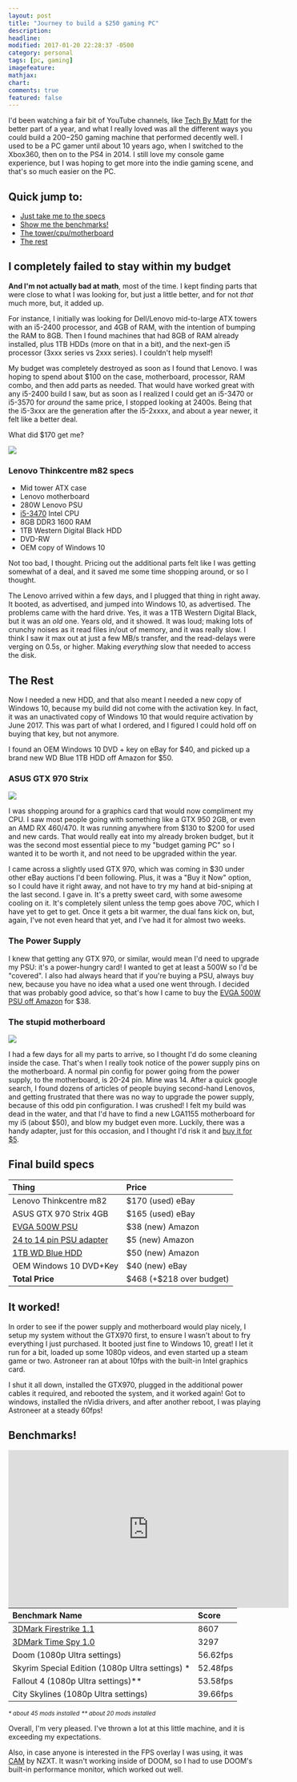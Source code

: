 ```yaml
---
layout: post
title: "Journey to build a $250 gaming PC"
description:
headline:
modified: 2017-01-20 22:28:37 -0500
category: personal
tags: [pc, gaming]
imagefeature:
mathjax:
chart:
comments: true
featured: false
---
```


I'd been watching a fair bit of YouTube channels, like [Tech By Matt](https://www.youtube.com/channel/UCSy7VGPa8Np8PNjV7Mz-xZg) for the better part of a year, and what I really loved was all the different ways you could build a $200-$250 gaming machine that performed decently well. I used to be a PC gamer until about 10 years ago, when I switched to the Xbox360, then on to the PS4 in 2014. I still love my console game experience, but I was hoping to get more into the indie gaming scene, and that's so much easier on the PC.

## Quick jump to:
- [Just take me to the specs](#specs)
- [Show me the benchmarks!](#benchmarks)
- [The tower/cpu/motherboard](#tower)
- [The rest](#rest)

## I completely failed to stay within my budget
**And I'm not actually bad at math**, most of the time. I kept finding parts that were close to what I was looking for, but just a little better, and for not *that* much more, but, it added up.

For instance, I initially was looking for Dell/Lenovo mid-to-large ATX towers with an i5-2400 processor, and 4GB of RAM, with the intention of bumping the RAM to 8GB. Then I found machines that had 8GB of RAM already installed, plus 1TB HDDs (more on that in a bit), and the next-gen i5 processor (3xxx series vs 2xxx series). I couldn't help myself!

My budget was completely destroyed as soon as I found that Lenovo. I was hoping to spend about $100 on the case, motherboard, processor, RAM combo, and then add parts as needed. That would have worked great with any i5-2400 build I saw, but as soon as I realized I could get an i5-3470 or i5-3570 for *around* the same price, I stopped looking at 2400s. Being that the i5-3xxx are the generation after the i5-2xxxx, and about a year newer, it felt like a better deal.

What did $170 get me?

<a name="tower"></a>
![](/images/i5-3470/lenovo-m82.png)

### Lenovo Thinkcentre m82 specs
- Mid tower ATX case
- Lenovo motherboard
- 280W Lenovo PSU
- [i5-3470](https://ark.intel.com/products/68316/Intel-Core-i5-3470-Processor-6M-Cache-up-to-3_60-GHz) Intel CPU
- 8GB DDR3 1600 RAM
- 1TB Western Digital Black HDD
- DVD-RW
- OEM copy of Windows 10

Not too bad, I thought. Pricing out the additional parts felt like I was getting somewhat of a deal, and it saved me some time shopping around, or so I thought.

The Lenovo arrived within a few days, and I plugged that thing in right away. It booted, as advertised, and jumped into Windows 10, as advertised. The problems came with the hard drive. Yes, it was a 1TB Western Digital Black, but it was an *old* one. Years old, and it showed. It was loud; making lots of crunchy noises as it read files in/out of memory, and it was really slow. I think I saw it max out at just a few MB/s transfer, and the read-delays were verging on 0.5s, or higher. Making *everything* slow that needed to access the disk.

<a name="rest"></a>

## The Rest
Now I needed a new HDD, and that also meant I needed a new copy of Windows 10, because my build did not come with the activation key. In fact, it was an unactivated copy of Windows 10 that would require activation by June 2017. This was part of what I ordered, and I figured I could hold off on buying that key, but not anymore.

I found an OEM Windows 10 DVD + key on eBay for $40, and picked up a brand new WD Blue 1TB HDD off Amazon for $50.

### ASUS GTX 970 Strix

![](/images/i5-3470/gtx970.png)

I was shopping around for a graphics card that would now compliment my CPU. I saw most people going with something like a GTX 950 2GB, or even an AMD RX 460/470. It was running anywhere from $130 to $200 for used and new cards. That would really eat into my already broken budget, but it was the second most essential piece to my "budget gaming PC" so I wanted it to be worth it, and not need to be upgraded within the year.

I came across a slightly used GTX 970, which was coming in $30 under other eBay auctions I'd been following. Plus, it was a "Buy it Now" option, so I could have it right away, and not have to try my hand at bid-sniping at the last second. I gave in. It's a pretty sweet card, with some awesome cooling on it. It's completely silent unless the temp goes above 70C, which I have yet to get to get. Once it gets a bit warmer, the dual fans kick on, but, again, I've not even heard that yet, and I've had it for almost two weeks.

### The Power Supply
I knew that getting any GTX 970, or similar, would mean I'd need to upgrade my PSU: it's a power-hungry card! I wanted to get at least a 500W so I'd be "covered". I also had always heard that if you're buying a PSU, always buy new, because you have no idea what a used one went through. I decided that was probably good advice, so that's how I came to buy the [EVGA 500W PSU off Amazon](https://www.amazon.com/gp/product/B00H33SFJU/) for $38.

### The stupid motherboard

<img src="/images/i5-3470/14pin.jpg" />

I had a few days for all my parts to arrive, so I thought I'd do some cleaning inside the case. That's when I really took notice of the power supply pins on the motherboard. A normal pin config for power going from the power supply, to the motherboard, is 20-24 pin. Mine was 14. After a quick google search, I found dozens of articles of people buying second-hand Lenovos, and getting frustrated that there was no way to upgrade the power supply, because of this odd pin configuration. I was crushed! I felt my build was dead in the water, and that I'd have to find a new LGA1155 motherboard for my i5 (about $50), and blow my budget even more. Luckily, there was a handy adapter, just for this occasion, and I thought I'd risk it and [buy it for $5](https://www.amazon.com/gp/product/B00WE5KSFQ/ref=oh_aui_detailpage_o05_s00?ie=UTF8&psc=1).

<a name="specs"></a>

## Final build specs

<table style="margin: 0 auto; width: 100%; max-width: 56.25rem;">
  <thead>
    <tr>
      <th style="text-align: left">Thing</th>
      <th style="text-align: left">Price</th>
    </tr>
  </thead>
  <tbody>
    <tr>
      <td style="text-align: left">Lenovo Thinkcentre m82</td>
      <td style="text-align: left">$170 (used) eBay</td>
    </tr>
    <tr>
      <td style="text-align: left">ASUS GTX 970 Strix 4GB</td>
      <td style="text-align: left">$165 (used) eBay</td>
    </tr>
    <tr>
      <td style="text-align: left">
        <a href="https://www.amazon.com/gp/product/B00H33SFJU/">EVGA 500W PSU</a></td>
      <td style="text-align: left">$38 (new) Amazon</td>
    </tr>
    <tr>
      <td style="text-align: left">
        <a href="https://www.amazon.com/gp/product/B00WE5KSFQ/">24 to 14 pin PSU adapter</a></td>
      <td style="text-align: left">$5 (new) Amazon</td>
    </tr>
    <tr>
      <td style="text-align: left"><a href="https://www.amazon.com/gp/product/B0088PUEPK/">1TB WD Blue HDD</a></td>
      <td style="text-align: left">$50 (new) Amazon</td>
    </tr>
    <tr>
      <td style="text-align: left">OEM Windows 10 DVD+Key</td>
      <td style="text-align: left">$40 (new) eBay</td>
    </tr>
    <tr>
      <td style="text-align: left"><strong>Total Price</strong></td>
      <td style="text-align: left">$468 (+$218 over budget)</td>
    </tr>
  </tbody>
</table>

## It worked!
In order to see if the power supply and motherboard would play nicely, I setup my system without the GTX970 first, to ensure I wasn't about to fry everything I just purchased. It booted just fine to Windows 10, great! I let it run for a bit, loaded up some 1080p videos, and even started up a steam game or two. Astroneer ran at about 10fps with the built-in Intel graphics card.

I shut it all down, installed the GTX970, plugged in the additional power cables it required, and rebooted the system, and it worked again! Got to windows, installed the nVidia drivers, and after another reboot, I was playing Astroneer at a steady 60fps!

<a name="benchmarks"></a>

## Benchmarks!

<iframe width="560" height="315" src="https://www.youtube.com/embed/X9VEX25VT88" frameborder="0" allowfullscreen></iframe>

<table style="margin: 0 auto; width: 100%; max-width: 56.25rem;">
  <thead>
    <tr>
      <th style="text-align: left">Benchmark Name</th>
      <th style="text-align: left">Score</th>
    </tr>
  </thead>
  <tbody>
    <tr>
      <td style="text-align: left"><a href="http://www.3dmark.com/fs/11398502">3DMark Firestrike 1.1</a></td>
      <td style="text-align: left">8607</td>
    </tr>
    <tr>
      <td style="text-align: left"><a href="http://www.3dmark.com/spy/1049446">3DMark Time Spy 1.0</a></td>
      <td style="text-align: left">3297</td>
    </tr>
    <tr>
      <td style="text-align: left">Doom (1080p Ultra settings)</td>
      <td style="text-align: left">56.62fps</td>
    </tr>
    <tr>
      <td style="text-align: left">Skyrim Special Edition (1080p Ultra settings) *</td>
      <td style="text-align: left">52.48fps</td>
    </tr>
    <tr>
      <td style="text-align: left">Fallout 4 (1080p Ultra settings)**</td>
      <td style="text-align: left">53.58fps</td>
    </tr>
    <tr>
      <td style="text-align: left">City Skylines (1080p Ultra settings)</td>
      <td style="text-align: left">39.66fps</td>
    </tr>
  </tbody>
</table>

<small>*\* about 45 mods installed*</small>
<small>*\*\* about 20 mods installed*</small>

Overall, I'm very pleased. I've thrown a lot at this little machine, and it is exceeding my expectations.

Also, in case anyone is interested in the FPS overlay I was using, it was [CAM](https://camwebapp.com/) by NZXT. It wasn't working inside of DOOM, so I had to use DOOM's built-in performance monitor, which worked out well.
